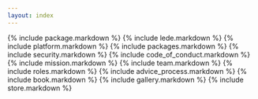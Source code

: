 ```yaml
---
layout: index
---
```


{% include package.markdown %}
{% include lede.markdown %}
{% include platform.markdown %}
{% include packages.markdown %}
{% include security.markdown %}
{% include code_of_conduct.markdown %}
{% include mission.markdown %}
{% include team.markdown %}
{% include roles.markdown %}
{% include advice_process.markdown %}
{% include book.markdown %}
{% include gallery.markdown %}
{% include store.markdown %}
